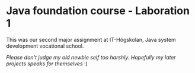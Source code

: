# Java foundation course - Laboration 1

This was our second major assignment at IT-Högskolan, Java system development vocational school. 

*Please don't judge my old newbie self too harshly. Hopefully my later projects speaks for themselves* :) 

